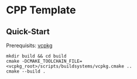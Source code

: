 # CPP Template

## Quick-Start

Prerequisits: [vcpkg](https://github.com/microsoft/vcpkg)

```
mkdir build && cd build
cmake -DCMAKE_TOOLCHAIN_FILE=<vcpkg_root>/scripts/buildsystems/vcpkg.cmake ..
cmake --build .
```
